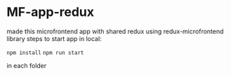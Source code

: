 # MF-app-redux

made this microfrontend app with shared redux using redux-microfrontend library
steps to start app in local:

`npm install`
`npm run start` 

in each folder
